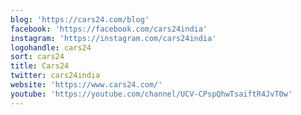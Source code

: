 ```yaml
---
blog: 'https://cars24.com/blog'
facebook: 'https://facebook.com/cars24india'
instagram: 'https://instagram.com/cars24india'
logohandle: cars24
sort: cars24
title: Cars24
twitter: cars24india
website: 'https://www.cars24.com/'
youtube: 'https://youtube.com/channel/UCV-CPspQhwTsaiftR4JvT0w'
---
```


